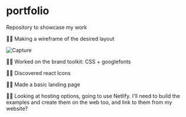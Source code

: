 # portfolio
Repository to showcase my work

🐱‍🚀  Making a wireframe of the desired layout


![Capture](https://user-images.githubusercontent.com/91314936/162562055-9f30b45c-b028-46b9-9e46-065d0f58a468.PNG)

🐱‍🚀  Worked on the brand toolkit: CSS + googlefonts

🐱‍🚀  Discovered react Icons

🐱‍🚀  Made a basic landing page

🐱‍🚀  Looking at hosting options, going to use Netlify. I'll need to build the examples and create them on the web too, and link to them from my website?
